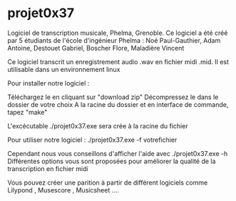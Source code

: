 # projet0x37
Logiciel de transcription musicale, Phelma, Grenoble.
Ce logiciel a été créé par 5 étudiants de l'école d'ingénieur Phelma :
  Noé Paul-Gauthier, 
  Adam Antoine, 
  Destouet Gabriel, 
  Boscher Flore, 
  Maladière Vincent

Ce logiciel transcrit un enregistrement audio .wav en fichier midi .mid. 
Il est utilisable dans un environnement linux

Pour installer notre logiciel :

Téléchargez le en cliquant sur "download zip"
Décompressez le dans le dossier de votre choix
A la racine du dossier et en interface de commande, tapez "make"

L'excécutable ./projet0x37.exe sera crée à la racine du fichier

Pour utiliser notre logiciel : 
  ./projet0x37.exe -f votrefichier

Cependant nous vous conseillons d'afficher l'aide avec ./projet0x37.exe -h
Différentes options vous sont proposées pour améliorer la qualité de la transcription en fichier midi


Vous pouvez créer une parition à partir de différent logiciels comme Lilypond , Musescore , Musicsheet ....
